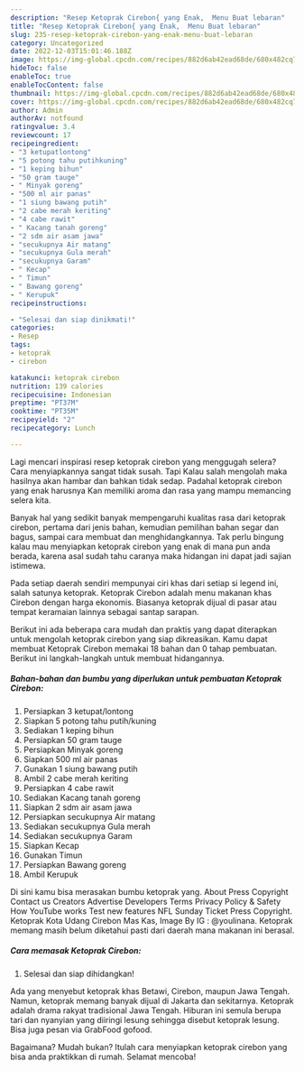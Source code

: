 ```yaml
---
description: "Resep Ketoprak Cirebon{ yang Enak,  Menu Buat lebaran"
title: "Resep Ketoprak Cirebon{ yang Enak,  Menu Buat lebaran"
slug: 235-resep-ketoprak-cirebon-yang-enak-menu-buat-lebaran
category: Uncategorized
date: 2022-12-03T15:01:46.188Z
image: https://img-global.cpcdn.com/recipes/882d6ab42ead68de/680x482cq70/ketoprak-cirebon-foto-resep-utama.jpg
hideToc: false
enableToc: true
enableTocContent: false
thumbnail: https://img-global.cpcdn.com/recipes/882d6ab42ead68de/680x482cq70/ketoprak-cirebon-foto-resep-utama.jpg
cover: https://img-global.cpcdn.com/recipes/882d6ab42ead68de/680x482cq70/ketoprak-cirebon-foto-resep-utama.jpg
author: Admin
authorAv: notfound
ratingvalue: 3.4
reviewcount: 17
recipeingredient:
- "3 ketupatlontong"
- "5 potong tahu putihkuning"
- "1 keping bihun"
- "50 gram tauge"
- " Minyak goreng"
- "500 ml air panas"
- "1 siung bawang putih"
- "2 cabe merah keriting"
- "4 cabe rawit"
- " Kacang tanah goreng"
- "2 sdm air asam jawa"
- "secukupnya Air matang"
- "secukupnya Gula merah"
- "secukupnya Garam"
- " Kecap"
- " Timun"
- " Bawang goreng"
- " Kerupuk"
recipeinstructions:

- "Selesai dan siap dinikmati!"
categories:
- Resep
tags:
- ketoprak
- cirebon

katakunci: ketoprak cirebon 
nutrition: 139 calories
recipecuisine: Indonesian
preptime: "PT37M"
cooktime: "PT35M"
recipeyield: "2"
recipecategory: Lunch

---
```



Lagi mencari inspirasi resep ketoprak cirebon yang menggugah selera? Cara menyiapkannya sangat tidak susah. Tapi Kalau salah mengolah maka hasilnya akan hambar dan bahkan tidak sedap. Padahal ketoprak cirebon yang enak harusnya Kan memiliki aroma dan rasa yang mampu memancing selera kita.


Banyak hal yang sedikit banyak mempengaruhi kualitas rasa dari ketoprak cirebon, pertama dari jenis bahan, kemudian pemilihan bahan segar dan bagus, sampai cara membuat dan menghidangkannya. Tak perlu bingung kalau mau menyiapkan ketoprak cirebon yang enak di mana pun anda berada, karena asal sudah tahu caranya maka hidangan ini dapat jadi sajian istimewa.

Pada setiap daerah sendiri mempunyai ciri khas dari setiap si legend ini, salah satunya ketoprak. Ketoprak Cirebon adalah menu makanan khas Cirebon dengan harga ekonomis. Biasanya ketoprak dijual di pasar atau tempat keramaian lainnya sebagai santap sarapan.


Berikut ini ada beberapa cara mudah dan praktis yang dapat diterapkan untuk mengolah ketoprak cirebon yang siap dikreasikan. Kamu dapat membuat Ketoprak Cirebon memakai 18 bahan dan 0 tahap pembuatan. Berikut ini langkah-langkah untuk membuat hidangannya.

<!--inarticleads1-->

##### Bahan-bahan dan bumbu yang diperlukan untuk pembuatan Ketoprak Cirebon:

1. Persiapkan 3 ketupat/lontong
1. Siapkan 5 potong tahu putih/kuning
1. Sediakan 1 keping bihun
1. Persiapkan 50 gram tauge
1. Persiapkan  Minyak goreng
1. Siapkan 500 ml air panas
1. Gunakan 1 siung bawang putih
1. Ambil 2 cabe merah keriting
1. Persiapkan 4 cabe rawit
1. Sediakan  Kacang tanah goreng
1. Siapkan 2 sdm air asam jawa
1. Persiapkan secukupnya Air matang
1. Sediakan secukupnya Gula merah
1. Sediakan secukupnya Garam
1. Siapkan  Kecap
1. Gunakan  Timun
1. Persiapkan  Bawang goreng
1. Ambil  Kerupuk


Di sini kamu bisa merasakan bumbu ketoprak yang. About Press Copyright Contact us Creators Advertise Developers Terms Privacy Policy &amp; Safety How YouTube works Test new features NFL Sunday Ticket Press Copyright. Ketoprak Kota Udang Cirebon Mas Kas, Image By IG : @youlinana. Ketoprak memang masih belum diketahui pasti dari daerah mana makanan ini berasal. 

<!--inarticleads2-->

##### Cara memasak Ketoprak Cirebon:


1. Selesai dan siap dihidangkan!

Ada yang menyebut ketoprak khas Betawi, Cirebon, maupun Jawa Tengah. Namun, ketoprak memang banyak dijual di Jakarta dan sekitarnya. Ketoprak adalah drama rakyat tradisional Jawa Tengah. Hiburan ini semula berupa tari dan nyanyian yang diiringi lesung sehingga disebut ketoprak lesung. Bisa juga pesan via GrabFood gofood. 

Bagaimana? Mudah bukan? Itulah cara menyiapkan ketoprak cirebon yang bisa anda praktikkan di rumah. Selamat mencoba!

